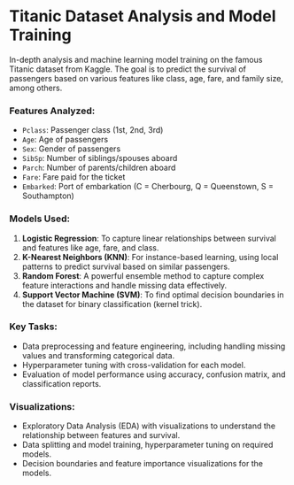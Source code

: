 # Titanic Dataset Analysis and Model Training

In-depth analysis and machine learning model training on the famous Titanic dataset from Kaggle. The goal is to predict the survival of passengers based on various features like class, age, fare, and family size, among others.

### Features Analyzed:
- `Pclass`: Passenger class (1st, 2nd, 3rd)
- `Age`: Age of passengers
- `Sex`: Gender of passengers
- `SibSp`: Number of siblings/spouses aboard
- `Parch`: Number of parents/children aboard
- `Fare`: Fare paid for the ticket
- `Embarked`: Port of embarkation (C = Cherbourg, Q = Queenstown, S = Southampton)

### Models Used:
1. **Logistic Regression**: To capture linear relationships between survival and features like age, fare, and class.
2. **K-Nearest Neighbors (KNN)**: For instance-based learning, using local patterns to predict survival based on similar passengers.
3. **Random Forest**: A powerful ensemble method to capture complex feature interactions and handle missing data effectively.
4. **Support Vector Machine (SVM)**: To find optimal decision boundaries in the dataset for binary classification (kernel trick).

### Key Tasks:
- Data preprocessing and feature engineering, including handling missing values and transforming categorical data.
- Hyperparameter tuning with cross-validation for each model.
- Evaluation of model performance using accuracy, confusion matrix, and classification reports.

### Visualizations:
- Exploratory Data Analysis (EDA) with visualizations to understand the relationship between features and survival.
- Data splitting and model training, hyperparameter tuning on required models.
- Decision boundaries and feature importance visualizations for the models.

